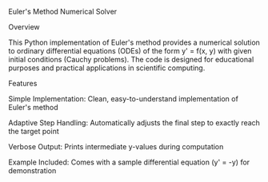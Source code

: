 Euler's Method Numerical Solver

Overview

This Python implementation of Euler's method provides a numerical solution to ordinary differential equations (ODEs) of the form y' = f(x, y) with given initial conditions (Cauchy problems). The code is designed for educational purposes and practical applications in scientific computing.

Features

Simple Implementation: 
Clean, easy-to-understand implementation of Euler's method

Adaptive Step Handling:
Automatically adjusts the final step to exactly reach the target point

Verbose Output:
Prints intermediate y-values during computation

Example Included: 
Comes with a sample differential equation (y' = -y) for demonstration
